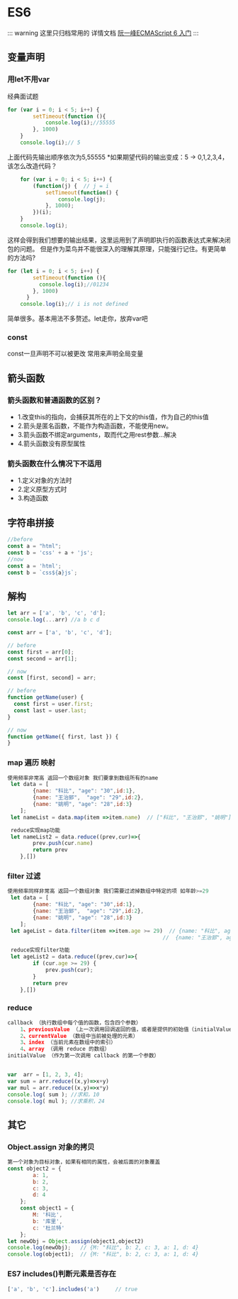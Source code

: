 # ES6
:::  warning 这里只归档常用的
详情文档 [阮一峰ECMAScript 6 入门](http://es6.ruanyifeng.com/#docs/let)
:::

## 变量声明
### 用let不用var
经典面试题
```js
for (var i = 0; i < 5; i++) {
		setTimeout(function (){
			console.log(i);//55555
		}, 1000)
	}
	console.log(i);// 5
```
上面代码先输出顺序依次为5,55555
*如果期望代码的输出变成：5 -> 0,1,2,3,4，该怎么改造代码？
```js
    for (var i = 0; i < 5; i++) {
	    (function(j) {  // j = i
		    setTimeout(function() {
			    console.log(j);
		    }, 1000);
	    })(i);
    }
    console.log(i);
```
这样会得到我们想要的输出结果，这里运用到了声明即执行的函数表达式来解决闭包的问题。
但是作为菜鸟并不能很深入的理解其原理，只能强行记住。有更简单的方法吗?
```js
for (let i = 0; i < 5; i++) {
        setTimeout(function (){
          console.log(i);//01234
        }, 1000)
      }
    console.log(i);// i is not defined
```
简单很多。基本用法不多赘述。let走你，放弃var吧

### const
const一旦声明不可以被更改 常用来声明全局变量

## 箭头函数

### 箭头函数和普通函数的区别？
- 1.改变this的指向，会捕获其所在的上下文的this值，作为自己的this值
- 2.箭头是匿名函数，不能作为构造函数，不能使用new。
- 3.箭头函数不绑定arguments，取而代之用rest参数...解决
- 4.箭头函数没有原型属性

### 箭头函数在什么情况下不适用
- 1.定义对象的方法时
- 2.定义原型方式时
- 3.构造函数 

## 字符串拼接

```js
//before
const a = "html";
const b = 'css' + a + 'js';
//now
const a = 'html';
const b = `css${a}js`;

```
## 解构
```js
let arr = ['a', 'b', 'c', 'd'];
console.log(...arr) //a b c d
 ```
```js
const arr = ['a', 'b', 'c', 'd'];

// before
const first = arr[0];
const second = arr[1];

// now
const [first, second] = arr;
```
```js
// before
function getName(user) {
  const first = user.first;
  const last = user.last;
}

// now
function getName({ first, last }) {
}
```


### map 遍历 映射
```js
使用频率非常高 返回一个数组对象 我们要拿到数组所有的name
 let data = [
        {name: "科比", "age": "30",id:1},
        {name: "王治郅",  "age": "29",id:2},
        {name: "姚明", "age": "28",id:3}
    ];
 let nameList = data.map(item =>item.name)  // ["科比", "王治郅", "姚明"]

 reduce实现map功能
 let nameList2 = data.reduce((prev,cur)=>{
        prev.push(cur.name)
        return prev 
    },[])
```
### filter 过滤

```js
使用频率同样非常高 返回一个数组对象 我们需要过滤掉数组中特定的项 如年龄>=29
 let data = [
        {name: "科比", "age": "30",id:1},
        {name: "王治郅",  "age": "29",id:2},
        {name: "姚明", "age": "28",id:3}
    ];
 let ageList = data.filter(item =>item.age >= 29)  // {name: "科比", age: "30", id: 1}
                                                 //  {name: "王治郅", age: "29", id: 2}

 reduce实现filter功能
 let ageList2 = data.reduce((prev,cur)=>{
        if (cur.age >= 29) {
            prev.push(cur);
        }
        return prev
    },[])

```

### reduce
```js
callback （执行数组中每个值的函数，包含四个参数）
    1、previousValue （上一次调用回调返回的值，或者是提供的初始值（initialValue））
    2、currentValue （数组中当前被处理的元素）
    3、index （当前元素在数组中的索引）
    4、array （调用 reduce 的数组）
initialValue （作为第一次调用 callback 的第一个参数）


var  arr = [1, 2, 3, 4];
var sum = arr.reduce((x,y)=>x+y)
var mul = arr.reduce((x,y)=>x*y)
console.log( sum ); //求和，10
console.log( mul ); //求乘积，24

```


## 其它
### Object.assign 对象的拷贝
```js
第一个对象为目标对象，如果有相同的属性，会被后面的对象覆盖
const object2 = {
		a: 1,
		b: 2,
		c: 3,
        d: 4
	};
    const object1 = {
	    M: '科比',
	    b: '库里',
	    c: '杜兰特'
    };
let newObj = Object.assign(object1,object2)
console.log(newObj);   // {M: "科比", b: 2, c: 3, a: 1, d: 4}
console.log(object1);  // {M: "科比", b: 2, c: 3, a: 1, d: 4}
```

### ES7 includes()判断元素是否存在
```js
['a', 'b', 'c'].includes('a')     // true
```



